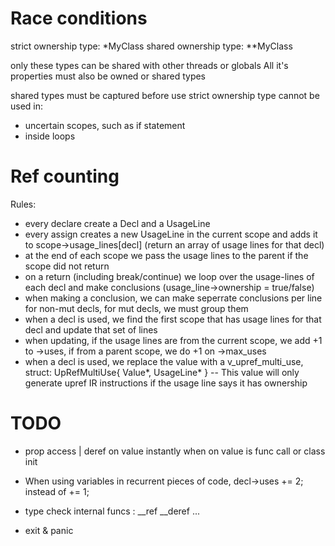 
# Race conditions

strict ownership type: *MyClass
shared ownership type: **MyClass

only these types can be shared with other threads or globals
All it's properties must also be owned or shared types

shared types must be captured before use
strict ownership type cannot be used in:
- uncertain scopes, such as if statement
- inside loops


# Ref counting

Rules:
- every declare create a Decl and a UsageLine
- every assign creates a new UsageLine in the current scope and adds it to scope->usage_lines[decl] (return an array of usage lines for that decl)
- at the end of each scope we pass the usage lines to the parent if the scope did not return
- on a return (including break/continue) we loop over the usage-lines of each decl and make conclusions (usage_line->ownership = true/false)
- when making a conclusion, we can make seperrate conclusions per line for non-mut decls, for mut decls, we must group them
- when a decl is used, we find the first scope that has usage lines for that decl and update that set of lines
- when updating, if the usage lines are from the current scope, we add +1 to ->uses, if from a parent scope, we do +1 on ->max_uses
- when a decl is used, we replace the value with a v_upref_multi_use, struct: UpRefMultiUse{ Value*, UsageLine* }
-- This value will only generate upref IR instructions if the usage line says it has ownership


# TODO

- prop access | deref on value instantly when on value is func call or class init
- When using variables in recurrent pieces of code, decl->uses += 2; instead of += 1;

- type check internal funcs : __ref __deref ...
- exit & panic

